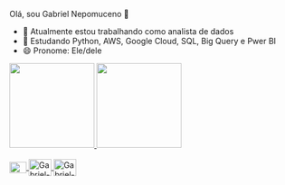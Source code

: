 Olá, sou Gabriel Nepomuceno 👋

- 🔭 Atualmente estou trabalhando como analista de dados
- 🌱 Estudando Python, AWS, Google Cloud, SQL, Big Query e Pwer BI
- 😄 Pronome: Ele/dele

<div>
  <a href="https://github.com/GabrielNepomuceno">
  <img height="150em" src="https://github-readme-stats.vercel.app/api/top-langs/?username=GabrielNepomuceno&show_icons=true&theme=dark&include_all_commits=true&count_private=tre" />
  <img height="150em" src="https://github-readme-stats.vercel.app/api/top-langs/?username=GabrielNepomuceno&layout=compact&langs_count=16&theme=dark"/>
</div>

<div style="display: inline_block"><br>
  <img align="center" alt="Gabriel-Pandas" height="20" width="30" src="https://cdn.jsdelivr.net/gh/devicons/devicon/icons/adonisjs/adonisjs-original.svg" />
  <img align="center" alt="Gabriel-Python" height="30" width="40" src="https://raw.githubusercontent.com/devicons/master/icons/python/python-original.svg" />   
  <img align="center" alt="Gabriel-Python" height="30" width="40" src="https://cdn.jsdelivr.net/gh/devicons/devicon/icons/adonisjs/adonisjs-original.svg" />
          
          
</div>                                                                                                                                                                                                                                                                                        
